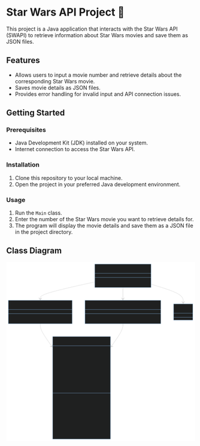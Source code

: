 # Star Wars API Project 👾

This project is a Java application that interacts with the Star Wars API (SWAPI) to retrieve information about Star Wars movies and save them as JSON files.

## Features

- Allows users to input a movie number and retrieve details about the corresponding Star Wars movie.
- Saves movie details as JSON files.
- Provides error handling for invalid input and API connection issues.

## Getting Started

### Prerequisites

- Java Development Kit (JDK) installed on your system.
- Internet connection to access the Star Wars API.

### Installation

1. Clone this repository to your local machine.
2. Open the project in your preferred Java development environment.

### Usage

1. Run the `Main` class.
2. Enter the number of the Star Wars movie you want to retrieve details for.
3. The program will display the movie details and save them as a JSON file in the project directory.

## Class Diagram

![classDiagram_.svg](others%2FclassDiagram_.svg)
